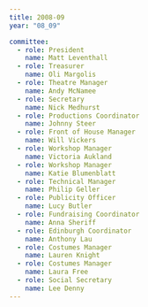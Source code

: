 ```yaml
---
title: 2008-09
year: "08_09"

committee:
  - role: President
    name: Matt Leventhall
  - role: Treasurer
    name: Oli Margolis
  - role: Theatre Manager
    name: Andy McNamee
  - role: Secretary
    name: Nick Medhurst
  - role: Productions Coordinator
    name: Johnny Steer
  - role: Front of House Manager
    name: Will Vickers
  - role: Workshop Manager
    name: Victoria Aukland
  - role: Workshop Manager
    name: Katie Blumenblatt
  - role: Technical Manager
    name: Philip Geller
  - role: Publicity Officer
    name: Lucy Butler
  - role: Fundraising Coordinator
    name: Anna Sheriff
  - role: Edinburgh Coordinator
    name: Anthony Lau
  - role: Costumes Manager
    name: Lauren Knight
  - role: Costumes Manager
    name: Laura Free
  - role: Social Secretary
    name: Lee Denny
---
```

